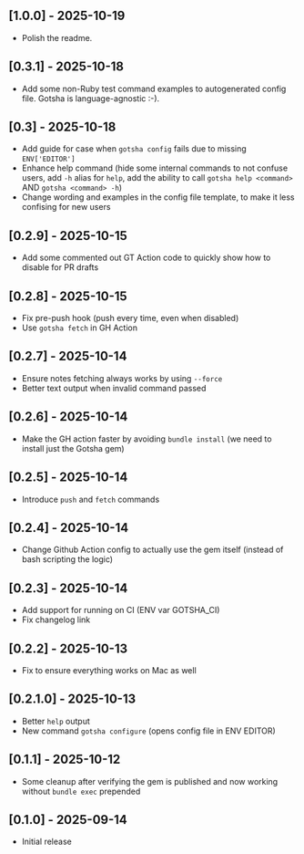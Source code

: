## [1.0.0] - 2025-10-19

- Polish the readme.

## [0.3.1] - 2025-10-18

- Add some non-Ruby test command examples to autogenerated config file. Gotsha is language-agnostic :-).

## [0.3] - 2025-10-18

- Add guide for case when `gotsha config` fails due to missing `ENV['EDITOR']`
- Enhance help command (hide some internal commands to not confuse users, add `-h` alias for `help`, add the ability to call `gotsha help <command>` AND `gotsha <command> -h`)
- Change wording and examples in the config file template, to make it less confising for new users

## [0.2.9] - 2025-10-15

- Add some commented out GT Action code to quickly show how to disable for PR drafts

## [0.2.8] - 2025-10-15

- Fix pre-push hook (push every time, even when disabled)
- Use `gotsha fetch` in GH Action

## [0.2.7] - 2025-10-14

- Ensure notes fetching always works by using `--force`
- Better text output when invalid command passed

## [0.2.6] - 2025-10-14

- Make the GH action faster by avoiding `bundle install` (we need to install just the Gotsha gem)

## [0.2.5] - 2025-10-14

- Introduce `push` and `fetch` commands

## [0.2.4] - 2025-10-14

- Change Github Action config to actually use the gem itself (instead of bash scripting the logic)

## [0.2.3] - 2025-10-14

- Add support for running on CI (ENV var GOTSHA_CI)
- Fix changelog link

## [0.2.2] - 2025-10-13

- Fix to ensure everything works on Mac as well

## [0.2.1.0] - 2025-10-13

- Better `help` output
- New command `gotsha configure` (opens config file in ENV EDITOR)

## [0.1.1] - 2025-10-12

- Some cleanup after verifying the gem is published
  and now working without `bundle exec` prepended

## [0.1.0] - 2025-09-14

- Initial release
